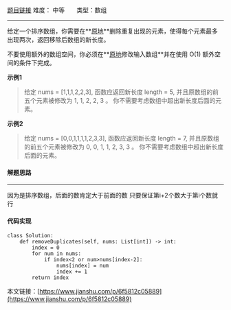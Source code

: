  [题目链接](https://leetcode-cn.com/problems/remove-duplicates-from-sorted-array-ii/)
难度： 中等          &nbsp;&nbsp;&nbsp;&nbsp;&nbsp;&nbsp;类型：数组
***
给定一个排序数组，你需要在**[原地](http://baike.baidu.com/item/%E5%8E%9F%E5%9C%B0%E7%AE%97%E6%B3%95)**删除重复出现的元素，使得每个元素最多出现两次，返回移除后数组的新长度。

不要使用额外的数组空间，你必须在**[原地](https://baike.baidu.com/item/%E5%8E%9F%E5%9C%B0%E7%AE%97%E6%B3%95)修改输入数组**并在使用 O(1) 额外空间的条件下完成。

**示例1**
>给定 nums = [1,1,1,2,2,3],
函数应返回新长度 length = 5, 并且原数组的前五个元素被修改为 1, 1, 2, 2, 3 。
你不需要考虑数组中超出新长度后面的元素。

**示例2**
>给定 nums = [0,0,1,1,1,1,2,3,3],
函数应返回新长度 length = 7, 并且原数组的前五个元素被修改为 0, 0, 1, 1, 2, 3, 3 。
你不需要考虑数组中超出新长度后面的元素。

#### 解题思路
***
因为是排序数组，后面的数肯定大于前面的数
只要保证第i+2个数大于第i个数就行

#### 代码实现
```
class Solution:
    def removeDuplicates(self, nums: List[int]) -> int:     
        index = 0
        for num in nums:
            if index<2 or num>nums[index-2]:
                nums[index] = num
                index += 1
        return index
```

本文链接：[https://www.jianshu.com/p/6f5812c05889](https://www.jianshu.com/p/6f5812c05889)
